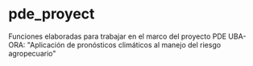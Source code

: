 # pde_proyect
Funciones elaboradas para trabajar en el marco del proyecto PDE UBA-ORA: "Aplicación de pronósticos climáticos al manejo del riesgo agropecuario"
